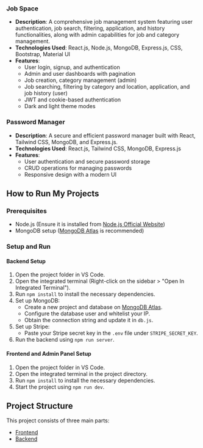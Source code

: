 ### Job Space
- **Description**: A comprehensive job management system featuring user authentication, job search, filtering, application, and history functionalities, along with admin capabilities for job and category management.
- **Technologies Used**: React.js, Node.js, MongoDB, Express.js, CSS, Bootstrap, Material UI
- **Features**:
  - User login, signup, and authentication
  - Admin and user dashboards with pagination
  - Job creation, category management (admin)
  - Job searching, filtering by category and location, application, and job history (user)
  - JWT and cookie-based authentication
  - Dark and light theme modes

### Password Manager
- **Description**: A secure and efficient password manager built with React, Tailwind CSS, MongoDB, and Express.js.
- **Technologies Used**: React.js, Tailwind CSS, MongoDB, Express.js
- **Features**:
  - User authentication and secure password storage
  - CRUD operations for managing passwords
  - Responsive design with a modern UI

## How to Run My Projects

### Prerequisites
- Node.js (Ensure it is installed from [Node.js Official Website](https://nodejs.org/en/download/))
- MongoDB setup ([MongoDB Atlas](https://www.mongodb.com/cloud/atlas/register) is recommended)

### Setup and Run

#### Backend Setup
1. Open the project folder in VS Code.
2. Open the integrated terminal (Right-click on the sidebar > "Open In Integrated Terminal").
3. Run `npm install` to install the necessary dependencies.
4. Set up MongoDB:
   - Create a new project and database on [MongoDB Atlas](https://www.mongodb.com/cloud/atlas/register).
   - Configure the database user and whitelist your IP.
   - Obtain the connection string and update it in `db.js`.
5. Set up Stripe:
   - Paste your Stripe secret key in the `.env` file under `STRIPE_SECRET_KEY`.
6. Run the backend using `npm run server`.

#### Frontend and Admin Panel Setup
1. Open the project folder in VS Code.
2. Open the integrated terminal in the project directory.
3. Run `npm install` to install the necessary dependencies.
4. Start the project using `npm run dev`.
## Project Structure
This project consists of three main parts:
- [Frontend](https://food-delivery-frontend-g1d5.onrender.com)
- [Backend](https://food-delivery-backend-1d2b.onrender.com)
  

